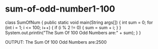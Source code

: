 # sum-of-odd-number1-100
class SumOfNum 
 {
 public static void main(String args[]) 
 {
 int sum = 0;
 for (int i = 1; i <= 100; i++) 
 {
 if (i % 2 != 0) 
 {
 sum = sum + i;
 }
 }
 System.out.println("The Sum Of 100 Odd Numbers are:" + sum);
 }
 }

OUTPUT:
The Sum Of 100 Odd Numbers are:2500
